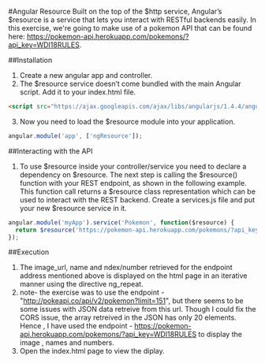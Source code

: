 #Angular Resource
Built on the top of the $http service, Angular’s $resource is a service that lets you interact with RESTful backends easily. In this exercise, we're going to make use of a pokemon API that can be found here: https://pokemon-api.herokuapp.com/pokemons/?api_key=WDI18RULES.

##Installation

1. Create a new angular app and controller.
2. The $resource service doesn’t come bundled with the main Angular script. Add it to your index.html file.

```html
<script src="https://ajax.googleapis.com/ajax/libs/angularjs/1.4.4/angular-resource.min.js"></script>
```
3. Now you need to load the $resource module into your application.

```javascript
angular.module('app', ['ngResource']);
```

##Interacting with the API

1. To use $resource inside your controller/service you need to declare a dependency on $resource. The next step is calling the $resource() function with your REST endpoint, as shown in the following example. This function call returns a $resource class representation which can be used to interact with the REST backend. Create a services.js file and put your new $resource service in it.

```javascript
angular.module('myApp').service('Pokemon', function($resource) {
  return $resource('https://pokemon-api.herokuapp.com/pokemons/?api_key=WDI18RULES');
});
```
##Execution
1. The image_url, name and ndex/number retrieved for the endpoint address mentioned above is displayed on the html page in an iterative manner using the directive ng_repeat.
2. note- the exercise was to use the endpoint -"http://pokeapi.co/api/v2/pokemon?limit=151", but there seems to be some issues with JSON data retreive from this url. Though I could fix the CORS issue, the array retreived in the JSON has only 20 elements. Hence , I have used the endpoint - https://pokemon-api.herokuapp.com/pokemons/?api_key=WDI18RULES to display the image , names and numbers.
3. Open the index.html page to view the diplay.
